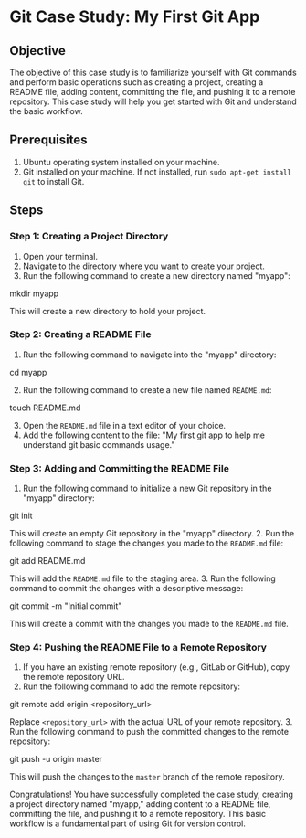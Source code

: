 # Git Case Study: My First Git App

## Objective
The objective of this case study is to familiarize yourself with Git commands and perform basic operations such as creating a project, creating a README file, adding content, committing the file, and pushing it to a remote repository. This case study will help you get started with Git and understand the basic workflow.

## Prerequisites
1. Ubuntu operating system installed on your machine.
2. Git installed on your machine. If not installed, run `sudo apt-get install git` to install Git.

## Steps

### Step 1: Creating a Project Directory
1. Open your terminal.
2. Navigate to the directory where you want to create your project.
3. Run the following command to create a new directory named "myapp":

mkdir myapp

This will create a new directory to hold your project.

### Step 2: Creating a README File
1. Run the following command to navigate into the "myapp" directory:

cd myapp

2. Run the following command to create a new file named `README.md`:

touch README.md

3. Open the `README.md` file in a text editor of your choice.
4. Add the following content to the file: "My first git app to help me understand git basic commands usage."

### Step 3: Adding and Committing the README File
1. Run the following command to initialize a new Git repository in the "myapp" directory:

git init

This will create an empty Git repository in the "myapp" directory.
2. Run the following command to stage the changes you made to the `README.md` file:

git add README.md

This will add the `README.md` file to the staging area.
3. Run the following command to commit the changes with a descriptive message:

git commit -m "Initial commit"

This will create a commit with the changes you made to the `README.md` file.

### Step 4: Pushing the README File to a Remote Repository
1. If you have an existing remote repository (e.g., GitLab or GitHub), copy the remote repository URL.
2. Run the following command to add the remote repository:

git remote add origin <repository_url>

Replace `<repository_url>` with the actual URL of your remote repository.
3. Run the following command to push the committed changes to the remote repository:

git push -u origin master

This will push the changes to the `master` branch of the remote repository.

Congratulations! You have successfully completed the case study, creating a project directory named "myapp," adding content to a README file, committing the file, and pushing it to a remote repository. This basic workflow is a fundamental part of using Git for version control.

